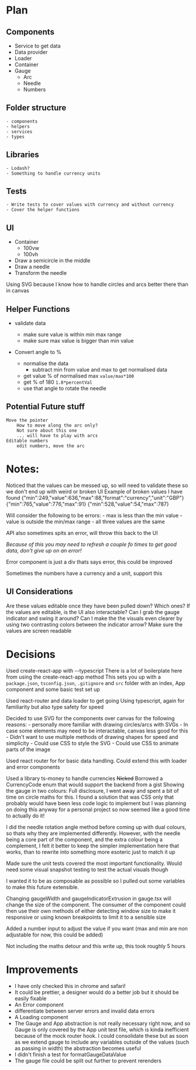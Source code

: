 # Plan
## Components
- Service to get data
- Data provider
- Loader
- Container
- Gauge
    - Arc
    - Needle
    - Numbers

## Folder structure
    - components
    - helpers
    - services
    - types

## Libraries
    - Lodash?
    - Something to handle currency units

## Tests
    - Write tests to cover values with currency and without currency
    - Cover the helper functions

## UI
- Container   
    - 100vw
    - 100vh
- Draw a semicircle in the middle
- Draw a needle
- Transform the needle

Using SVG because I know how to handle circles and arcs better there than in canvas

## Helper Functions
- validate data
    - make sure value is within min max range
    - make sure max value is bigger than min value


- Convert angle to %
    - normalise the data
        - subtract min from value and max to get normalised data
    - get value % of normalised max
            `value/max*100`
    - get % of 180
            `1.8*percentVal`
    - use that angle to rotate the needle


## Potential Future stuff
    Move the pointer
        How to move along the arc only?
        Not sure about this one
        ... will have to play with arcs
    Editable numbers
        edit numbers, move the arc

# Notes:
Noticed that the values can be messed up, so will need to validate these so we don't end up with weird or broken UI
Example of broken values I have found
{"min":249,"value":636,"max":88,"format":"currency","unit":"GBP"}
{"min":765,"value":776,"max":91}
{"min":528,"value":54,"max":787}

Will consider the following to be errors:
    - max is less than the min value
    - value is outside the min/max range
    - all three values are the same

API also sometimes spits an error, will throw this back to the UI

*Because of this you may need to refresh a couple fo times to get good data, don't give up on an error!*

Error component is just a div thats says error, this could be improved

Sometimes the numbers have a currency and a unit, support this

## UI Considerations
Are these values editable once they have been pulled down? Which ones?
If the values are editable, is the UI also interactable? Can I grab the gauge indicator and swing it around?
Can I make the the visuals even clearer by using two contrasting colors between the indicator arrow?
Make sure the values are screen readable

# Decisions
Used create-react-app with --typescript
There is a lot of boilerplate here from using the create-react-app method
This sets you up with a `package.json`, `tsconfig.json`, `.gitignore` and `src` folder with an index, App component and some basic test set up

Used react-router and data loader to get going
Using typescript, again for familiarity but also type safety for speed

Decided to use SVG for the components over canvas for the following reasons:
    - personally more familiar with drawing circles/arcs with SVGs
    - In case some elements may need to be interactable, canvas less good for this
    - Didn't want to use multiple methods of drawing shapes for speed and simplicity
    - Could use CSS to style the SVG
    - Could use CSS to animate parts of the image

Used react router for for basic data handling. Could extend this with loader and error components

Used a library ts-money to handle currencies
~~Nicked~~ Borrowed a CurrencyCode enum that would support the backend from a gist
Showing the gauge in two colours:
Full disclosure, I went away and spent a bit of time on circle maths for this. I found a solution that was CSS only that probably would have been less code logic to implement but I was planning on doing this anyway for a personal project so now seemed like a good time to actually do it! 

I did the needle rotation angle method before coming up with dual colours, so thats why they are implemented differently. However, with the needle being a core part of the component, and the extra colour being a complement, I felt it better to keep the simpler implementation here that works, than to rewrite into something more esoteric just to match it up

Made sure the unit tests covered the most important functionality. Would need some visual snapshot testing to test the actual visuals though

I wanted it to be as composable as possible so I pulled out some variables to make this future extensible.

Changing gaugeWidth and gaugeIndicatorExtrusion in gauge.tsx will change the size of the component. The consumer of the component could then use their own methods of either detecting window size to make it responsive or using known breakpoints to limit it to a sensible size

Added a number input to adjust the value if you want (max and min are non adjustable for now, this could be added)

Not including the maths detour and this write up, this took roughly 5 hours

# Improvements
- I have only checked this in chrome and safari!
- It could be prettier, a designer would do a better job but it should be easily fixable
- An Error component
- differentiate between server errors and invalid data errors
- A Loading component
- The Gauge and App abstraction is not really necessary right now, and so Gauge is only covered by the App unit test file, which is kinda inefficient because of the mock router hook. I could consolidate these but as soon as we extend gauge to include any variables outside of the values (such as passing in width) the abstraction becomes useful
- I didn't finish a test for formatGaugeDataValue
- The gauge file could be split out further to prevent rerenders


